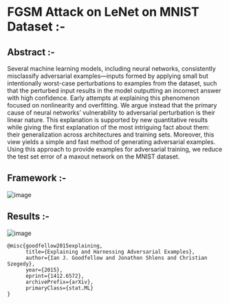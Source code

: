 # FGSM Attack on LeNet on MNIST Dataset :- 


## Abstract :- 
Several machine learning models, including neural networks, consistently misclassify adversarial examples—inputs formed by applying small but intentionally
worst-case perturbations to examples from the dataset, such that the perturbed input results in the model outputting an incorrect answer with high confidence. Early
attempts at explaining this phenomenon focused on nonlinearity and overfitting.
We argue instead that the primary cause of neural networks’ vulnerability to adversarial perturbation is their linear nature. This explanation is supported by new
quantitative results while giving the first explanation of the most intriguing fact
about them: their generalization across architectures and training sets. Moreover,
this view yields a simple and fast method of generating adversarial examples. Using this approach to provide examples for adversarial training, we reduce the test
set error of a maxout network on the MNIST dataset.

## Framework :- 
![image](https://user-images.githubusercontent.com/76057253/134182848-b4271761-297d-4b22-a358-a08ed882a9fa.png)


## Results :- 
![image](https://user-images.githubusercontent.com/76057253/134182730-cbebd35e-9bf2-4d8a-97d3-95a99397eab3.png)


```
@misc{goodfellow2015explaining,
      title={Explaining and Harnessing Adversarial Examples}, 
      author={Ian J. Goodfellow and Jonathon Shlens and Christian Szegedy},
      year={2015},
      eprint={1412.6572},
      archivePrefix={arXiv},
      primaryClass={stat.ML}
}
```
